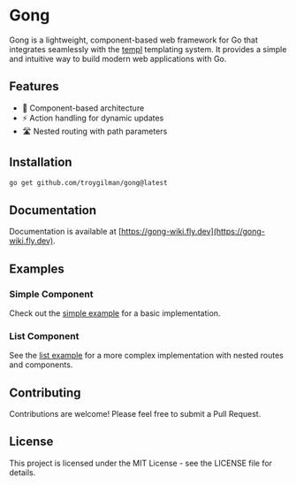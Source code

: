 # Gong

Gong is a lightweight, component-based web framework for Go that integrates seamlessly with the [templ](https://templ.guide) templating system. It provides a simple and intuitive way to build modern web applications with Go.

## Features

- 🧩 Component-based architecture
- ⚡ Action handling for dynamic updates
- 🛣️ Nested routing with path parameters

## Installation

```bash
go get github.com/troygilman/gong@latest
```

## Documentation

Documentation is available at [https://gong-wiki.fly.dev](https://gong-wiki.fly.dev).

## Examples

### Simple Component

Check out the [simple example](example/simple) for a basic implementation.

### List Component

See the [list example](example/list) for a more complex implementation with nested routes and components.


## Contributing

Contributions are welcome! Please feel free to submit a Pull Request.

## License

This project is licensed under the MIT License - see the LICENSE file for details.
